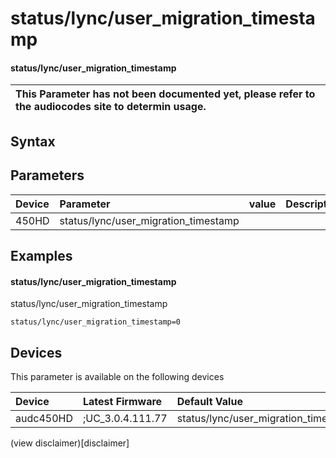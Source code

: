 ﻿---
description: status/lync/user_migration_timestamp
search: false
---

# status/lync/user_migration_timestamp

#### status/lync/user_migration_timestamp


| This Parameter has not been documented yet, please refer to the audiocodes site to determin usage.  | 
| :--- |

## Syntax

## Parameters
|Device|Parameter|value|Description|
|:---|:---|:---|:---|
| 450HD | status/lync/user_migration_timestamp |  |  |

## Examples
#### status/lync/user_migration_timestamp

status/lync/user_migration_timestamp

```
status/lync/user_migration_timestamp=0
```

## Devices
This parameter is available on the following devices

| Device | Latest Firmware | Default Value |
|:---|:---|:---|
| audc450HD | ;UC_3.0.4.111.77 | status/lync/user_migration_timestamp=0 

(view disclaimer)[disclaimer]
